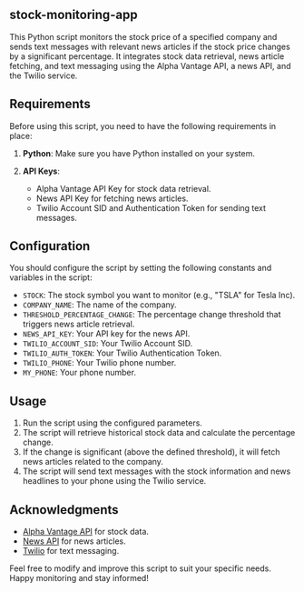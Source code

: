 ## stock-monitoring-app

This Python script monitors the stock price of a specified company and sends text messages with relevant news articles if the stock price changes by a significant percentage. It integrates stock data retrieval, news article fetching, and text messaging using the Alpha Vantage API, a news API, and the Twilio service.

## Requirements

Before using this script, you need to have the following requirements in place:

1. **Python**: Make sure you have Python installed on your system.

2. **API Keys**:
   - Alpha Vantage API Key for stock data retrieval.
   - News API Key for fetching news articles.
   - Twilio Account SID and Authentication Token for sending text messages.

## Configuration

You should configure the script by setting the following constants and variables in the script:

- `STOCK`: The stock symbol you want to monitor (e.g., "TSLA" for Tesla Inc).
- `COMPANY_NAME`: The name of the company.
- `THRESHOLD_PERCENTAGE_CHANGE`: The percentage change threshold that triggers news article retrieval.
- `NEWS_API_KEY`: Your API key for the news API.
- `TWILIO_ACCOUNT_SID`: Your Twilio Account SID.
- `TWILIO_AUTH_TOKEN`: Your Twilio Authentication Token.
- `TWILIO_PHONE`: Your Twilio phone number.
- `MY_PHONE`: Your phone number.

## Usage

1. Run the script using the configured parameters.
2. The script will retrieve historical stock data and calculate the percentage change.
3. If the change is significant (above the defined threshold), it will fetch news articles related to the company.
4. The script will send text messages with the stock information and news headlines to your phone using the Twilio service.

## Acknowledgments

- [Alpha Vantage API](https://www.alphavantage.co/) for stock data.
- [News API](https://newsapi.org/) for news articles.
- [Twilio](https://www.twilio.com/) for text messaging.

Feel free to modify and improve this script to suit your specific needs. Happy monitoring and stay informed!
